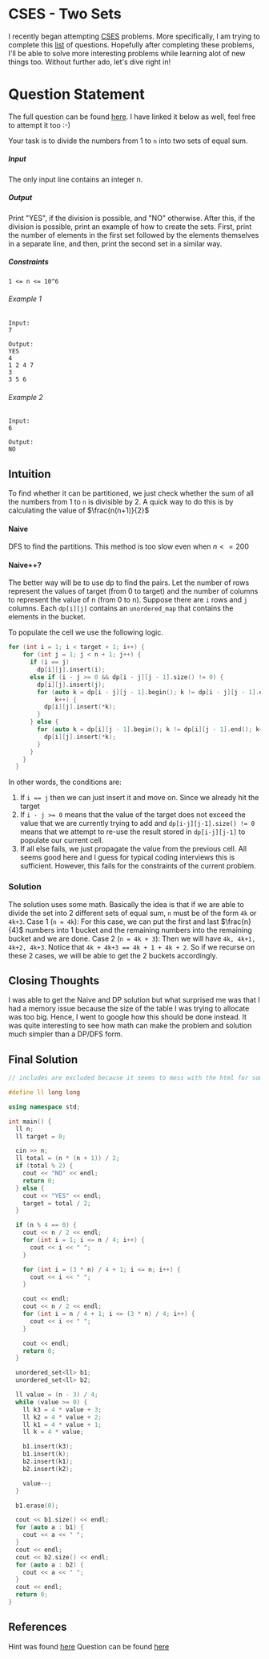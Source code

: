 # CSES - Two Sets
I recently began attempting [CSES](https://cses.fi/) problems. More specifically, I am trying to complete this [list](https://cses.fi/alon/list/) 
of questions. Hopefully after completing these problems, I'll be able to solve more interesting problems while learning alot of new things too.
Without further ado, let's dive right in! 

# Question Statement
The full question can be found [here](https://cses.fi/alon/task/1092/). I have linked it below as well, feel free to attempt it too :-)

Your task is to divide the numbers from 1 to `n` into two sets of equal sum.
##### Input
The only input line contains an integer n.
##### Output
Print "YES", if the division is possible, and "NO" otherwise.
After this, if the division is possible, print an example of how to create the sets. First, print the number of elements in the first set followed by the elements themselves in a separate line, and then, print the second set in a similar way.
##### Constraints
`1 <= n <= 10^6`
###### Example 1
```
Input:
7

Output:
YES
4
1 2 4 7
3
3 5 6
```
###### Example 2
```
Input:
6

Output:
NO
```
## Intuition
To find whether it can be partitioned, we just check whether the sum of all the numbers from 1 to `n` is divisible by 2. A quick way to do this is by calculating the value of $\frac{n(n+1)}{2}$ 
#### Naive
DFS to find the partitions. This method is too slow even when $n <= 200$
#### Naive++?
The better way will be to use dp to find the pairs. Let the number of rows represent the values of target (from 0 to target) and the number of columns to represent the value of n (from 0 to n). Suppose there are `i` rows and `j` columns. Each `dp[i][j]` contains an `unordered_map` that contains the elements in the bucket. 

To populate the cell we use the following logic.
```c++
for (int i = 1; i < target + 1; i++) {
    for (int j = 1; j < n + 1; j++) {
      if (i == j)
        dp[i][j].insert(i);
      else if (i - j >= 0 && dp[i - j][j - 1].size() != 0) {
        dp[i][j].insert(j);
        for (auto k = dp[i - j][j - 1].begin(); k != dp[i - j][j - 1].end();
             k++) {
          dp[i][j].insert(*k);
        }
      } else {
        for (auto k = dp[i][j - 1].begin(); k != dp[i][j - 1].end(); k++) {
          dp[i][j].insert(*k);
        }
      }
    }
  }
```
In other words, the conditions are:
1. If `i == j` then we can just insert it and move on. Since we already hit the target
2. If `i - j >= 0` means that the value of the target does not exceed the value that we are currently trying to add and `dp[i-j][j-1].size() != 0` means that we attempt to re-use the result stored in `dp[i-j][j-1]` to populate our current cell. 
3. If all else fails, we just propagate the value from the previous cell.
All seems good here and I guess for typical coding interviews this is sufficient. However, this fails for the constraints of the current problem. 
### Solution
The solution uses some math. Basically the idea is that if we are able to divide the set into 2 different sets of equal sum, `n` must be of the form `4k` or `4k+3`. 
Case 1 (`n = 4k`):
For this case, we can put the first and last $\frac{n}{4}$ numbers into 1 bucket and the remaining numbers into the remaining bucket and we are done. 
Case 2 (`n = 4k + 3`):
Then we will have `4k, 4k+1, 4k+2, 4k+3`. Notice that `4k + 4k+3 == 4k + 1 + 4k + 2`. So if we recurse on these 2 cases, we will be able to get the 2 buckets accordingly. 
## Closing Thoughts
I was able to get the Naive and DP solution but what surprised me was that I had a memory issue because the size of the table I was trying to allocate was too big. Hence, I went to google how this should be done instead. It was quite interesting to see how math can make the problem and solution much simpler than a DP/DFS form. 
## Final Solution

```c++
// includes are excluded because it seems to mess with the html for some reason...

#define ll long long

using namespace std;

int main() {
  ll n;
  ll target = 0;

  cin >> n;
  ll total = (n * (n + 1)) / 2;
  if (total % 2) {
    cout << "NO" << endl;
    return 0;
  } else {
    cout << "YES" << endl;
    target = total / 2;
  }

  if (n % 4 == 0) {
    cout << n / 2 << endl;
    for (int i = 1; i <= n / 4; i++) {
      cout << i << " ";
    }

    for (int i = (3 * n) / 4 + 1; i <= n; i++) {
      cout << i << " ";
    }

    cout << endl;
    cout << n / 2 << endl;
    for (int i = n / 4 + 1; i <= (3 * n) / 4; i++) {
      cout << i << " ";
    }

    cout << endl;
    return 0;
  }

  unordered_set<ll> b1;
  unordered_set<ll> b2;

  ll value = (n - 3) / 4;
  while (value >= 0) {
    ll k3 = 4 * value + 3;
    ll k2 = 4 * value + 2;
    ll k1 = 4 * value + 1;
    ll k = 4 * value;

    b1.insert(k3);
    b1.insert(k);
    b2.insert(k1);
    b2.insert(k2);

    value--;
  }

  b1.erase(0);

  cout << b1.size() << endl;
  for (auto a : b1) {
    cout << a << " ";
  }
  cout << endl;
  cout << b2.size() << endl;
  for (auto a : b2) {
    cout << a << " ";
  }
  cout << endl;
  return 0;
}
```

## References
Hint was found [here](https://codeforces.com/blog/entry/86912)
Question can be found [here](https://cses.fi/alon/task/1092/)
